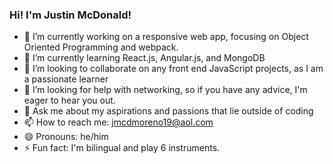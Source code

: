 ### Hi! I'm Justin McDonald!

- 🔭 I’m currently working on a responsive web app, focusing on Object Oriented Programming and webpack.
- 🌱 I’m currently learning React.js, Angular.js, and MongoDB
- 👯 I’m looking to collaborate on any front end JavaScript projects, as I am a passionate learner
- 🤔 I’m looking for help with networking, so if you have any advice, I'm eager to hear you out.
- 💬 Ask me about my aspirations and passions that lie outside of coding
- 📫 How to reach me: jmcdmoreno19@aol.com
- 😄 Pronouns: he/him
- ⚡ Fun fact: I'm bilingual and play 6 instruments.

